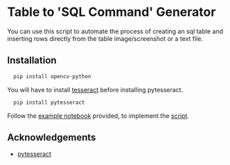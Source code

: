 
# Table to 'SQL Command' Generator

You can use this script to automate the process of creating an sql table and inserting rows directly from the table image/screenshot or a text file.


## Installation


```bash
  pip install opencv-python
```
You will have to install [tesseract](https://tesseract-ocr.github.io/tessdoc/) before installing pytesseract.
```bash
  pip install pytesseract
```
Follow the [example notebook](https://github.com/Parijat-18/table-to-sql/blob/main/example.ipynb) provided, to implement the [script](https://github.com/Parijat-18/table-to-sql/blob/main/table_sql.py).

    
## Acknowledgements

 - [pytesseract](https://github.com/madmaze/pytesseract)

